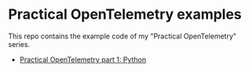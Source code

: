 # Practical OpenTelemetry examples

This repo contains the example code of my "Practical OpenTelemetry" series.

* [Practical OpenTelemetry part 1: Python](https://words.boten.ca/Practical-OpenTelemetry-part-1-Python/)
